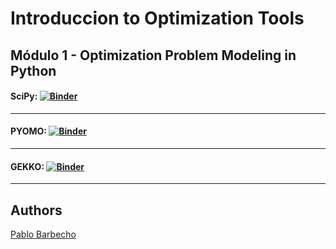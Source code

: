 # Introduccion to Optimization Tools 


## Módulo 1 - Optimization Problem Modeling in Python
<p align="justify">

</p>

#### SciPy: [![Binder](https://mybinder.org/badge_logo.svg)](https://mybinder.org/v2/gh/Pbarbecho/Curso_Python.git/main?labpath=/optimization/ejercicios/opti_scipy.ipynb)

---

#### PYOMO: [![Binder](https://mybinder.org/badge_logo.svg)](https://mybinder.org/v2/gh/Pbarbecho/Curso_Python.git/main?labpath=/optimization/ejercicios/WarehouseLocationProblem.ipynb)

---

#### GEKKO: [![Binder](https://mybinder.org/badge_logo.svg)](https://mybinder.org/v2/gh/Pbarbecho/Curso_Python.git/main?labpath=/optimization/ejercicios/gekko.ipynb)

---





## Authors ##
[Pablo Barbecho](https://www.pbarbecho.com)

